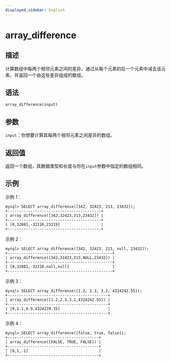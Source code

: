 ```yaml
---
displayed_sidebar: English
---
```


# array_difference

## 描述

计算数组中每两个相邻元素之间的差异，通过从每个元素的后一个元素中减去该元素，并返回一个由这些差异组成的数组。

## 语法

```SQL
array_difference(input)
```

## 参数

`input`：你想要计算其每两个相邻元素之间差异的数组。

## 返回值

返回一个数组，其数据类型和长度与你在`input`参数中指定的数组相同。

## 示例

示例 1：

```Plain
mysql> SELECT array_difference([342, 32423, 213, 23432]);
+-----------------------------------------+
| array_difference([342,32423,213,23432]) |
+-----------------------------------------+
| [0,32081,-32210,23219]                  |
+-----------------------------------------+
```

示例 2：

```Plain
mysql> SELECT array_difference([342, 32423, 213, null, 23432]);
+----------------------------------------------+
| array_difference([342,32423,213,NULL,23432]) |
+----------------------------------------------+
| [0,32081,-32210,null,null]                   |
+----------------------------------------------+
```

示例 3：

```Plain
mysql> SELECT array_difference([1.2, 2.3, 3.2, 4324242.55]);
+--------------------------------------------+
| array_difference([1.2,2.3,3.2,4324242.55]) |
+--------------------------------------------+
| [0,1.1,0.9,4324239.35]                     |
+--------------------------------------------+
```

示例 4：

```Plain
mysql> SELECT array_difference([false, true, false]);
+----------------------------------------+
| array_difference([FALSE, TRUE, FALSE]) |
+----------------------------------------+
| [0,1,-1]                               |
+----------------------------------------+
```